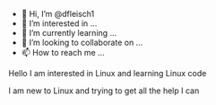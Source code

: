 - 👋 Hi, I’m @dfleisch1
- 👀 I’m interested in ...
- 🌱 I’m currently learning ...
- 💞️ I’m looking to collaborate on ...
- 📫 How to reach me ...

<!---
dfleisch1/dfleisch1 is a ✨ special ✨ repository because its `README.md` (this file) appears on your GitHub profile.
You can click the Preview link to take a look at your changes.
--->Hello I am interested in Linux and learning Linux code
I am new to Linux and trying to get all the help I can


